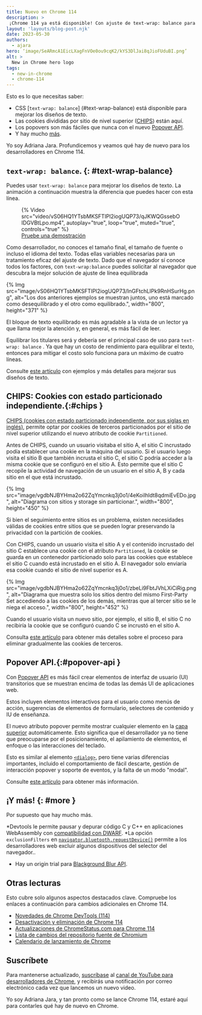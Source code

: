 ```yaml
---
title: Nuevo en Chrome 114
description: >
 ¡Chrome 114 ya está disponible! Con ajuste de text-wrap: balance para mejorar los diseños de texto, las cookies que tienen un estado particionado independiente están aquí, la nueva API Popover hace que los popovers sean más fáciles que nunca y hay mucho más.
layout: 'layouts/blog-post.njk'
date: 2023-05-30
authors:
  - ajara
hero: ‘image/SeARmcA1EicLXagFnVOe0ou9cqK2/kYS3DlJai8qJioFUduBI.png’
alt: >
  New in Chrome hero logo
tags:
  - new-in-chrome
  - chrome-114
---
```


Esto es lo que necesitas saber:

* CSS [`text-wrap: balance`] (#text-wrap-balance) está disponible para mejorar los diseños de texto.
* Las cookies divididas por sitio de nivel superior ([CHIPS](#chips)) están aquí.
* Los popovers son más fáciles que nunca con el nuevo [Popover API](#popover-api).
* Y hay mucho [más](#more).

Yo soy Adriana Jara. Profundicemos y veamos qué hay de nuevo para los desarrolladores en Chrome 114.
## `text-wrap: balance`. {: #text-wrap-balance}
Puedes usar `text-wrap: balance` para mejorar los diseños de texto. La animación a continuación muestra la diferencia que puedes hacer con esta línea.

<figure>
{% Video
    src="video/vS06HQ1YTsbMKSFTIPl2iogUQP73/qJKWQGssebOIDGVBtLpo.mp4",
    autoplay="true",
    loop="true",
    muted="true",
    controls="true"
  %}

  <figcaption>
    <a href="https://codepen.io/web-dot-dev/pen/KKxjpQm">
      Pruebe una demostración
    </a>
  </figcaption>
</figure>

Como desarrollador, no conoces el tamaño final, el tamaño de fuente o incluso el idioma del texto. Todas ellas variables necesarias para un tratamiento eficaz del ajuste de texto. Dado que el navegador sí conoce todos los factores, con `text-wrap:balance` puedes solicitar al navegador que descubra la mejor solución de ajuste de línea equilibrada

{% Img src="image/vS06HQ1YTsbMKSFTIPl2iogUQP73/lnGFtchLIPk9RnHSurHg.png", alt="Los dos anteriores ejemplos se muestran juntos, uno está marcado como desequilibrado y el otro como equilibrado.", width="800", height="371" %}

El bloque de texto equilibrado es más agradable a la vista de un lector ya que  llama mejor la atención y, en general, es más fácil de leer.

Equilibrar los titulares será y debería ser el principal caso de uso para `text-wrap: balance` . Ya que hay un costo de rendimiento para equilibrar el texto, entonces para mitigar el costo solo funciona para un máximo de cuatro líneas.

Consulte [este artículo](/blog/css-text-wrap-balance/) con ejemplos y más detalles para mejorar sus diseños de texto.

## CHIPS: Cookies con estado particionado independiente.{:#chips }

[CHIPS (cookies con estado particionado independiente, por sus siglas en inglés)](/docs/privacy-sandbox/chips/), permite optar por cookies de terceros particionados por el sitio de nivel superior utilizando el nuevo atributo de cookie `Partitioned`.

Antes de CHIPS, cuando un usuario visitaba el sitio A, el sitio C incrustado podía establecer una cookie en la máquina del usuario. Si el usuario luego visita el sitio B que también incrusta el sitio C, el sitio C podría acceder a la misma cookie que se configuró en el sitio A. Esto permite que el sitio C recopile la actividad de navegación de un usuario en el sitio A, B y cada sitio en el que está incrustado.

{% Img src="image/vgdbNJBYHma2o62ZqYmcnkq3j0o1/4eKoilhldt8qdmiEvEDo.jpg", alt="Diagrama con sitios y storage sin particionar.", width="800", height="450" %}

Si bien el seguimiento entre sitios es un problema, existen necesidades válidas de cookies entre sitios que se pueden lograr preservando la privacidad con la partición de cookies.

Con CHIPS, cuando un usuario visita el sitio A y el contenido incrustado del sitio C establece una cookie con el atributo `Partitioned`, la cookie se guarda en un contenedor particionado solo para las cookies que establece el sitio C cuando está incrustado en el sitio A. El navegador solo enviaría esa cookie cuando el sitio de nivel superior es A.

{% Img src="image/vgdbNJBYHma2o62ZqYmcnkq3j0o1/zbeLi9FbtJVhLXiCiRig.png", alt="Diagrama que muestra solo los sitios dentro del mismo First-Party Set accediendo a las cookies de los demás, mientras que al tercer sitio se le niega el acceso.", width="800", height="452" %}

Cuando el usuario visita un nuevo sitio, por ejemplo, el sitio B, el sitio C no recibiría la cookie que se configuró cuando C se incrustó en el sitio A.

Consulta [este artículo](/docs/privacy-sandbox/third-party-cookie-phase-out/) para obtener más detalles sobre el proceso para eliminar gradualmente las cookies de terceros.

## Popover API.{:#popover-api }

Con [Popover API](https://developer.mozilla.org/docs/Web/API/Popover_API) es más fácil crear elementos de interfaz de usuario (UI) transitorios que se muestran encima de todas las demás UI de aplicaciones web.

Estos incluyen elementos interactivos para el usuario como menús de acción, sugerencias de elementos de formulario, selectores de contenido y IU de enseñanza.

El nuevo atributo popover permite mostrar cualquier elemento en la [capa superior](/blog/top-layer-devtools/) automáticamente. Esto significa que el desarrollador ya no tiene que preocuparse por el posicionamiento, el apilamiento de elementos, el enfoque o las interacciones del teclado.

Esto es similar al elemento [`<dialog>`](https://developer.mozilla.org/docs/Web/HTML/Element/dialog), pero tiene varias diferencias importantes, incluido el comportamiento de fácil descarte, gestión de interacción popover y soporte de eventos, y la falta de un modo "modal".

Consulte [este artículo](/blog/introducing-popover-api) para obtener más información.

## ¡Y más! {: #more }

Por supuesto que hay mucho más.

*Devtools le permite pausar y depurar código C y C++ en aplicaciones WebAssembly con [compatibilidad con DWARF](/blog/new-in-devtools-114/#wasm).
*La opción `exclusionFilters` en [`navigator.bluetooth.requestDevice()`](https://developer.mozilla.org/docs/Web/API/Bluetooth/requestDevice) permite a los desarrolladores web excluir algunos dispositivos del selector del navegador..
* Hay un origin trial  para [Blackground Blur API](/origintrials/#/view_trial/2228155915641552897).

## Otras lecturas

Esto cubre solo algunos aspectos destacados clave. Compruebe los enlaces a continuación para
cambios adicionales en Chrome 114.

* [Novedades de Chrome DevTools (114)](/blog/new-in-devtools-114/)
* [Desactivación y eliminación de Chrome 114](/blog/deps-rems-114/)
* [Actualizaciones de ChromeStatus.com para Chrome 114](https://chromestatus.com/features#milestone%3D114)
* [Lista de cambios del repositorio fuente de Chromium](https://chromium.googlesource.com/chromium/src/+log/113.0.5672.177..114.0.5735.53)
* [Calendario de lanzamiento de Chrome](https://chromiumdash.appspot.com/schedule)

## Suscríbete

Para mantenerse actualizado, [suscríbase](https://goo.gl/6FP1a5) al
[canal de YouTube para desarrolladores de Chrome](https://www.youtube.com/user/ChromeDevelopers/),
y recibirás una notificación por correo electrónico cada vez que lancemos un nuevo video.

Yo soy Adriana Jara, y tan pronto como se lance Chrome 114, estaré aquí para
contarles qué hay de nuevo en Chrome.